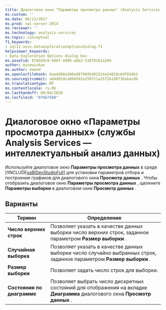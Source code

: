 ```yaml
---
title: Диалоговое окно "Параметры просмотра данных" (Analysis Services — интеллектуальный анализ данных) | Документация Майкрософт
ms.custom: ''
ms.date: 06/13/2017
ms.prod: sql-server-2014
ms.reviewer: ''
ms.technology: analysis-services
ms.topic: conceptual
f1_keywords:
- sql12.asvs.dataexplorationoptionsdialog.f1
helpviewer_keywords:
- Data Exploration Options dialog box
ms.assetid: 876920c8-9d6f-4d09-abb2-53d78161a289
author: minewiskan
ms.author: owend
ms.openlocfilehash: 6aedd88a380ad8790d5492524a24028c6df03db3
ms.sourcegitcommit: ad4d92dce894592a259721a1571b1d8736abacdb
ms.translationtype: MT
ms.contentlocale: ru-RU
ms.lasthandoff: 08/04/2020
ms.locfileid: "87667500"
---
```

# <a name="data-exploration-options-dialog-box-analysis-services---data-mining"></a>Диалоговое окно «Параметры просмотра данных» (службы Analysis Services — интеллектуальный анализ данных)
  Используйте диалоговое окно **Параметры просмотра данных** в среде [!INCLUDE[ssBIDevStudioFull](../includes/ssbidevstudiofull-md.md)] для установки параметров отбора и построения графиков для диалогового окна **Просмотр данных** . Чтобы отобразить диалоговое окно **Параметры просмотра данных** , щелкните **Параметры выборки** в диалоговом окне **Просмотр данных** .  
  
## <a name="options"></a>Варианты  
  
|Термин|Определение|  
|----------|----------------|  
|**Число верхних строк**|Позволяет указать в качестве данных выборки число верхних строк, заданное параметром **Размер выборки** .|  
|**Случайная выборка**|Позволяет указать в качестве данных выборки число случайно выбранных строк, заданное параметром **Размер выборки** .|  
|**Размер выборки**|Позволяет задать число строк для выборки.|  
|**Состояния по диаграмме**|Позволяет выбрать число дискретных состояний для отображения на вкладке **Диаграмма** диалогового окна **Просмотр данных** .|  
  
  
